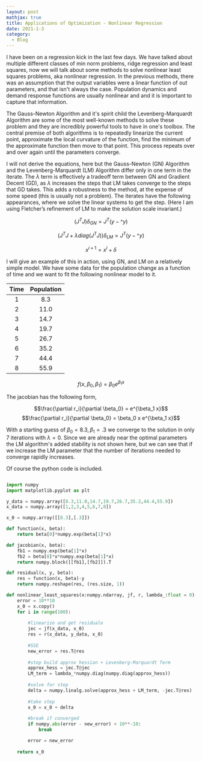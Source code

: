 ```yaml
---
layout: post
mathjax: true
title: Applications of Optimization - Nonlinear Regression
date: 2021-1-3
category:
  - Blog
---
```


I have been on a regression kick in the last few days. We have talked about multiple different classes of min norm problems, ridge regression and least squares, now we will talk about some methods to solve nonlinear least squares problems, aka nonlinear regression. In the previous methods, there was an assumption that the output variables were a linear function of out parameters, and that isn't always the case. Population dynamics and demand response functions are usually nonlinear and and it is important to capture that information. 

The Gauss-Newton Algorithm and it's spirit child the Levenberg-Marquardt Algorithm are some of the most well-known methods to solve these problem and they are incredibly powerful tools to have in one's toolbox. The central premise of both algorithms is to repeatedly linearize the current point, approximate the local curvature of the function, find the minimum of the approximate function then move to that point. This process repeats over and over again until the parameters converge. 

I will not derive the equations, here but the Gauss-Newton (GN) Algorithm and the Levenberg-Marquardt (LM) Algorithm differ only in one term in the iterate. The $\lambda$ term is effectively a tradeoff term between GN and Gradient Decent (GD), as $\lambda$ increases the steps that LM takes converge to the steps that GD takes. This adds a robustness to the method, at the expense of some speed (this is usually not a problem). The iterates have the following appearances, where we solve the linear systems to get the step. (Here I am using Fletcher’s refinement of LM to make the solution scale invariant.)


$$(J^TJ)\delta_{GN} =J^T(y - \^{y}) $$

$$(J^TJ + \lambda diag(J^TJ)) \delta_{LM} =J^T(y - \^{y})$$

$$x^{i+1} = x^i + \delta$$

I will give an example of this in action, using GN, and LM on a relatively simple model.  We have some data for the population change as a function of time and we want to fit the following nonlinear model to it.

|    Time    |  Population  |
|:----------:|:------------:|
|      1     |      8.3     |
|      2     |     11.0     |
|      3     |     14.7     |
|      4     |     19.7     |
|      5     |     26.7     |
|      6     |     35.2     |
|      7     |     44.4     |
|      8     |     55.9     |

$$f(x, \beta_0, \beta_1) = \beta_0 e^{\beta_1 x}$$


The jacobian has the following form, 

$$\frac{\partial r_i}{\partial \beta_0} = e^{\beta_1 x}$$
$$\frac{\partial r_i}{\partial \beta_0} = \beta_0 x e^{\beta_1 x}$$


With a starting guess of $\beta_0 = 8.3, \beta_1 = .3$ we converge to the solution in only 7 iterations with $\lambda = 0$. Since we are already near the optimal parameters the LM algorithm's added stability is not shown here, but we can see that if we increase the LM parameter that the number of iterations needed to converge rapidly increases. 


Of course the python code is included.

```python

import numpy 
import matplotlib.pyplot as plt

y_data = numpy.array([8.3,11.0,14.7,19.7,26.7,35.2,44.4,55.9])
x_data = numpy.array([1,2,3,4,5,6,7,8])

x_0 = numpy.array([[8.3],[.3]])

def function(x, beta):
    return beta[0]*numpy.exp(beta[1]*x)

def jacobian(x, beta):
    fb1 = numpy.exp(beta[1]*x)
    fb2 = beta[0]*x*numpy.exp(beta[1]*x)
    return numpy.block([[fb1],[fb2]]).T

def residual(x, y, beta):
    res = function(x, beta)-y
    return numpy.reshape(res, (res.size, 1))

def nonlinear_least_squares(x:numpy.ndarray, jf, r, lambda_:float = 0)-> numpy.ndarray:
    error = 10**10
    x_0 = x.copy()
    for i in range(100):
        
        #linearize and get residuale
        jec = jf(x_data, x_0)
        res = r(x_data, y_data, x_0)
        
        #SSE
        new_error = res.T@res
        
        #step build approx hessian + Levenberg-Marquardt Term
        approx_hess = jec.T@jec
        LM_term = lambda_*numpy.diag(numpy.diag(approx_hess)) 
        
        #solve for step
        delta = numpy.linalg.solve(approx_hess + LM_term, -jec.T@res)
        
        #take step
        x_0 = x_0 + delta
        
        #break if converged
        if numpy.abs(error - new_error) < 10**-10:
            break

        error = new_error
        
    return x_0

```
